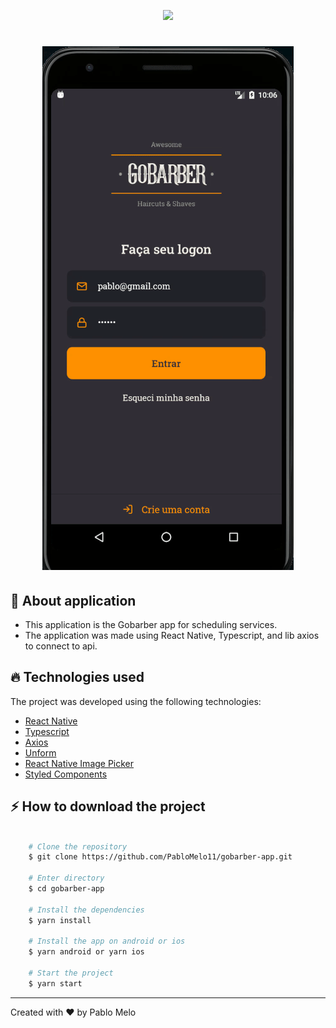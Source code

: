 <p align="center">
<img src="https://ik.imagekit.io/rmpz8b4ytr/logo_gostack_xOQ3emgGa.png"/>
</p>

<h1 align="center">
    <img alt="App-GoBarber" title="App-GoBarber" src=".github/app_gobarber.gif" />
</h1>

## 🚀 About application

- This application is the Gobarber app for scheduling services.
- The application was made using React Native, Typescript, and lib axios to connect to api.

## 🔥️ Technologies used

The project was developed using the following technologies:

- [React Native](https://github.com/facebook/react-native)
- [Typescript](https://www.typescriptlang.org/)
- [Axios](https://github.com/axios/axios)
- [Unform](https://unform.dev/)
- [React Native Image Picker](https://github.com/react-native-community/react-native-image-picker)
- [Styled Components](https://styled-components.com/)

## ⚡️ How to download the project

```bash

    # Clone the repository
    $ git clone https://github.com/PabloMelo11/gobarber-app.git

    # Enter directory
    $ cd gobarber-app

    # Install the dependencies
    $ yarn install

    # Install the app on android or ios
    $ yarn android or yarn ios

    # Start the project
    $ yarn start
```

---

Created with ❤️ by Pablo Melo

